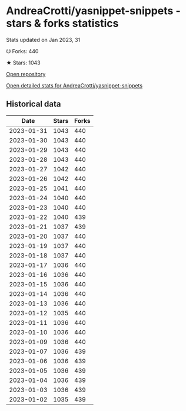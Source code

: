 # AndreaCrotti/yasnippet-snippets - stars & forks statistics

Stats updated on Jan 2023, 31

☋ Forks: 440

★ Stars: 1043

[Open repository](https://github.com/AndreaCrotti/yasnippet-snippets)

[Open detailed stats for AndreaCrotti/yasnippet-snippets](https://reviewgithub.com/rep/AndreaCrotti/yasnippet-snippets)

## Historical data
| Date | Stars | Forks |
|------|-------|-------|
| 2023-01-31 | 1043 | 440 | 
| 2023-01-30 | 1043 | 440 | 
| 2023-01-29 | 1043 | 440 | 
| 2023-01-28 | 1043 | 440 | 
| 2023-01-27 | 1042 | 440 | 
| 2023-01-26 | 1042 | 440 | 
| 2023-01-25 | 1041 | 440 | 
| 2023-01-24 | 1040 | 440 | 
| 2023-01-23 | 1040 | 440 | 
| 2023-01-22 | 1040 | 439 | 
| 2023-01-21 | 1037 | 439 | 
| 2023-01-20 | 1037 | 440 | 
| 2023-01-19 | 1037 | 440 | 
| 2023-01-18 | 1037 | 440 | 
| 2023-01-17 | 1036 | 440 | 
| 2023-01-16 | 1036 | 440 | 
| 2023-01-15 | 1036 | 440 | 
| 2023-01-14 | 1036 | 440 | 
| 2023-01-13 | 1036 | 440 | 
| 2023-01-12 | 1035 | 440 | 
| 2023-01-11 | 1036 | 440 | 
| 2023-01-10 | 1036 | 440 | 
| 2023-01-09 | 1036 | 440 | 
| 2023-01-07 | 1036 | 439 | 
| 2023-01-06 | 1036 | 439 | 
| 2023-01-05 | 1036 | 439 | 
| 2023-01-04 | 1036 | 439 | 
| 2023-01-03 | 1036 | 439 | 
| 2023-01-02 | 1035 | 439 | 

